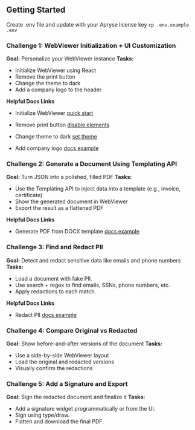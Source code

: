 ## Getting Started

Create .env file and update with your Apryse license key
`cp .env.example .env`

### Challenge 1: WebViewer Initialization + UI Customization

**Goal:** Personalize your WebViewer instance
**Tasks:**

- Initialize WebViewer using React
- Remove the print button
- Change the theme to dark
- Add a company logo to the header

**Helpful Docs Links**

- Initialize WebViewer [quick start](https://docs.apryse.com/web/guides/get-started/vite#4-initialize-webviewer)

- Remove print button [disable elements](https://sdk.apryse.com/api/web/UI.html#.disableElements)

- Change theme to dark [set theme](https://sdk.apryse.com/api/web/UI.html#.setTheme__anchor)

- Add company logo [docs example](https://docs.apryse.com/web/guides/customizing-header#appending-logo-and-shifting-existing-buttons-to-the-right)

### Challenge 2: Generate a Document Using Templating API

**Goal:** Turn JSON into a polished, filled PDF
**Tasks:**

- Use the Templating API to inject data into a template (e.g., invoice, certificate)
- Show the generated document in WebViewer
- Export the result as a flattened PDF

**Helpful Docs Links**

- Generate PDF from DOCX template [docs example](https://docs.apryse.com/web/guides/create/generate-docx-template)

### Challenge 3: Find and Redact PII

**Goal:** Detect and redact sensitive data like emails and phone numbers
**Tasks:**

- Load a document with fake PII.
- Use search + regex to find emails, SSNs, phone numbers, etc.
- Apply redactions to each match.

**Helpful Docs Links**

- Redact PII [docs example](https://docs.apryse.com/web/guides/search-and-redact)

### Challenge 4: Compare Original vs Redacted

**Goal:** Show before-and-after versions of the document
**Tasks:**

- Use a side-by-side WebViewer layout
- Load the original and redacted versions
- Visually confirm the redactions

### Challenge 5: Add a Signature and Export

**Goal:** Sign the redacted document and finalize it
**Tasks:**

- Add a signature widget programmatically or from the UI.
- Sign using type/draw.
- Flatten and download the final PDF.

